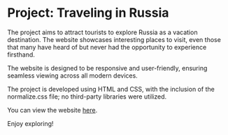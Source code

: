 # Project: Traveling in Russia

The project aims to attract tourists to explore Russia as a vacation destination. The website showcases interesting places to visit, even those that many have heard of but never had the opportunity to experience firsthand.

The website is designed to be responsive and user-friendly, ensuring seamless viewing across all modern devices.

The project is developed using HTML and CSS, with the inclusion of the normalize.css file; no third-party libraries were utilized.

You can view the website [here](https://otec-s.github.io/russian-travel/).

Enjoy exploring!
